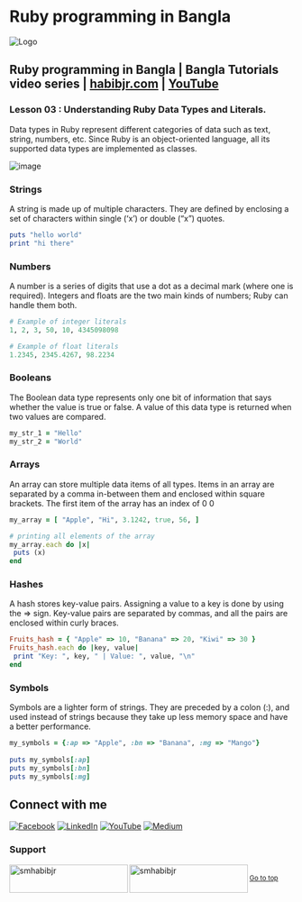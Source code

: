 # Ruby programming in Bangla

![Logo](https://miro.medium.com/max/1080/1*7e9D-oPWPIKBe2AQv862aA.png)


## Ruby programming in Bangla | Bangla Tutorials video series | [habibjr.com](https://www.habibjr.com/) | [YouTube](https://www.youtube.com/channel/UCAb6zCUBSCTGhXLME12XD5A)

### Lesson 03 : Understanding Ruby Data Types and Literals.

Data types in Ruby represent different categories of data such as text, string, numbers, etc. Since Ruby is an object-oriented language, all its supported data types are implemented as classes.

![image](https://user-images.githubusercontent.com/77357735/185809829-ba55becf-b58e-46aa-beb1-bd1cf0c285e9.png)

### Strings
A string is made up of multiple characters. They are defined by enclosing a set of characters within single (‘x’) or double (“x”) quotes.

````ruby
puts "hello world"
print "hi there"
````

### Numbers
A number is a series of digits that use a dot as a decimal mark (where one is required). Integers and floats are the two main kinds of numbers; Ruby can handle them both.

````ruby
# Example of integer literals
1, 2, 3, 50, 10, 4345098098

# Example of float literals
1.2345, 2345.4267, 98.2234
````


### Booleans
The Boolean data type represents only one bit of information that says whether the value is true or false. A value of this data type is returned when two values are compared.


````ruby
my_str_1 = "Hello"
my_str_2 = "World"
````

### Arrays
An array can store multiple data items of all types. Items in an array are separated by a comma in-between them and enclosed within square brackets. The first item of the array has an index of 0
0

````ruby
my_array = [ "Apple", "Hi", 3.1242, true, 56, ]

# printing all elements of the array
my_array.each do |x| 
 puts (x)
end
````

### Hashes
A hash stores key-value pairs. Assigning a value to a key is done by using the => sign. Key-value pairs are separated by commas,​ and all the pairs are enclosed within curly braces.

````ruby
Fruits_hash = { "Apple" => 10, "Banana" => 20, "Kiwi" => 30 } 
Fruits_hash.each do |key, value| 
 print "Key: ", key, " | Value: ", value, "\n"
end
````

### Symbols
Symbols are a lighter form of strings. They are preceded by a colon (:), and used instead of strings because they take up less memory space and have a​ better performance.

````ruby
my_symbols = {:ap => "Apple", :bn => "Banana", :mg => "Mango"} 
  
puts my_symbols[:ap] 
puts my_symbols[:bn] 
puts my_symbols[:mg] 
````

## Connect with me

[![Facebook](https://img.shields.io/badge/Facebook-%231877F2.svg?logo=Facebook&logoColor=white)](https://facebook.com/smhabibjr) 
[![LinkedIn](https://img.shields.io/badge/LinkedIn-%230077B5.svg?logo=linkedin&logoColor=white)](https://linkedin.com/in/smhabibjr) 
[![YouTube](https://img.shields.io/badge/YouTube-%23FF0000.svg?logo=YouTube&logoColor=white)](https://youtube.com/c/HabibJr)
[![Medium](https://img.shields.io/badge/Medium-12100E?logo=medium&logoColor=white)](https://medium.com/@smhabibjr)

<h3 align="left">Support</h3>
<p><a href="https://www.buymeacoffee.com/smhabibjr"> <img align="left" src="https://cdn.buymeacoffee.com/buttons/v2/default-yellow.png" height="50" width="210" alt="smhabibjr" /></a>
<a href="https://paypal.me/habib2030"> <img align="left" src="https://img.shields.io/badge/PayPal-00457C" height="50" width="210" alt="smhabibjr" /></a>
</p>
<br>
<sup align="left"><a href="#ruby-programming-in-bangla">Go to top</a></sup>
